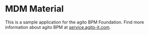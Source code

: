 # MDM Material

This is a sample application for the agito BPM Foundation. Find more information about agito BPM at [service.agito-it.com](https://service.agito-it.com).

